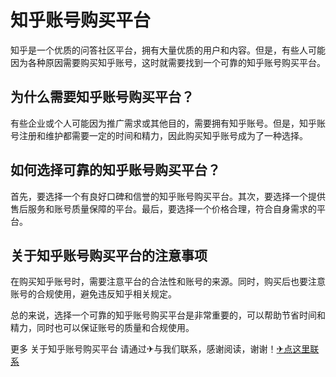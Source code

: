 # 知乎账号购买平台

知乎是一个优质的问答社区平台，拥有大量优质的用户和内容。但是，有些人可能因为各种原因需要购买知乎账号，这时就需要找到一个可靠的知乎账号购买平台。

## 为什么需要知乎账号购买平台？

有些企业或个人可能因为推广需求或其他目的，需要拥有知乎账号。但是，知乎账号注册和维护都需要一定的时间和精力，因此购买知乎账号成为了一种选择。

## 如何选择可靠的知乎账号购买平台？

首先，要选择一个有良好口碑和信誉的知乎账号购买平台。其次，要选择一个提供售后服务和账号质量保障的平台。最后，要选择一个价格合理，符合自身需求的平台。

## 关于知乎账号购买平台的注意事项

在购买知乎账号时，需要注意平台的合法性和账号的来源。同时，购买后也要注意账号的合规使用，避免违反知乎相关规定。

总的来说，选择一个可靠的知乎账号购买平台是非常重要的，可以帮助节省时间和精力，同时也可以保证账号的质量和合规使用。

更多 关于知乎账号购买平台 请通过✈与我们联系，感谢阅读，谢谢！[✈点这里联系](https://d.k02.cc)